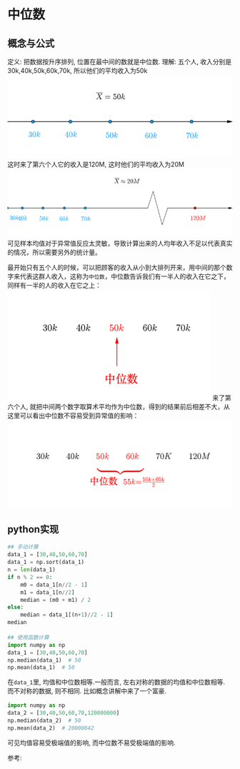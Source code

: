 # 中位数


## 概念与公式
定义: 把数据按升序排列, 位置在最中间的数就是中位数.
理解:
五个人, 收入分别是30k,40k,50k,60k,70k, 所以他们的平均收入为50k
![](./中位数/1.png)
这时来了第六个人它的收入是120M, 这时他们的平均收入为20M
![](./中位数/2.png)
可见样本均值对于异常值反应太灵敏，导致计算出来的人均年收入不足以代表真实的情况，所以需要另外的统计量。

最开始只有五个人的时候，可以把顾客的收入从小到大排列开来，用中间的那个数字来代表这群人收入，这称为`中位数`，中位数告诉我们有一半人的收入在它之下，同样有一半的人的收入在它之上：
![](./中位数/3.png)
来了第六个人, 就把中间两个数字取算术平均作为中位数，得到的结果前后相差不大，从这里可以看出中位数不容易受到异常值的影响：
![](./中位数/4.png)

## python实现
```python
## 手动计算
data_1 = [30,40,50,60,70]
data_1 = np.sort(data_1)
n = len(data_1)
if n % 2 == 0:
    m0 = data_1[n//2 - 1]
    m1 = data_1[n//2]
    median = (m0 + m1) / 2
else:
    median = data_1[(n+1)//2 - 1]
median

## 使用函数计算
import numpy as np
data_1 = [30,40,50,60,70]
np.median(data_1)  # 50
np.mean(data_1)  # 50
```

在`data_1`里, 均值和中位数相等.一般而言, 左右对称的数据的均值和中位数相等. 而不对称的数据, 则不相同. 比如概念讲解中来了一个富豪.
```python
import numpy as np
data_2 = [30,40,50,60,70,120000000]
np.median(data_2)  # 50
np.mean(data_2)  # 20000042
```
可见均值容易受极端值的影响, 而中位数不易受极端值的影响.






参考:


